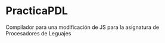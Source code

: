 # PracticaPDL
Compilador para una modificación de JS para la asignatura de Procesadores de Leguajes
